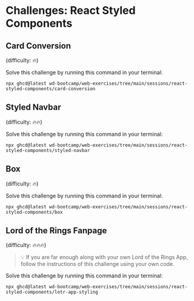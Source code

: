 # Challenges: React Styled Components

## Card Conversion

(difficulty: 🔥)

Solve this challenge by running this command in your terminal:

```
npx ghcd@latest wd-bootcamp/web-exercises/tree/main/sessions/react-styled-components/card-conversion
```

## Styled Navbar

(difficulty: 🔥🔥)

Solve this challenge by running this command in your terminal:

```
npx ghcd@latest wd-bootcamp/web-exercises/tree/main/sessions/react-styled-components/styled-navbar
```

## Box

(difficulty: 🔥)

Solve this challenge by running this command in your terminal:

```
npx ghcd@latest wd-bootcamp/web-exercises/tree/main/sessions/react-styled-components/box
```

## Lord of the Rings Fanpage

(difficulty: 🔥🔥🔥)

> 💡 If you are far enough along with your own Lord of the Rings App, follow the instructions of this challenge
> using your own code.

Solve this challenge by running this command in your terminal:

```
npx ghcd@latest wd-bootcamp/web-exercises/tree/main/sessions/react-styled-components/lotr-app-styling
```
